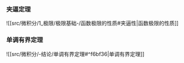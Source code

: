 

### 夹逼定理
![[src/微积分/1_极限/极限基础-/函数极限的性质#夹逼性|函数极限的性质]]

### 单调有界定理
![[src/微积分/-结论/单调有界定理#^f6bf36|单调有界定理]]


